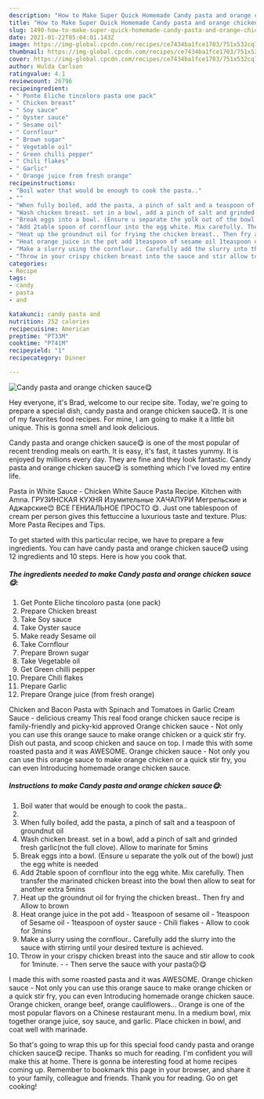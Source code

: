 ```yaml
---
description: "How to Make Super Quick Homemade Candy pasta and orange chicken sauce😋"
title: "How to Make Super Quick Homemade Candy pasta and orange chicken sauce😋"
slug: 1490-how-to-make-super-quick-homemade-candy-pasta-and-orange-chicken-sauce
date: 2021-01-22T05:04:01.143Z
image: https://img-global.cpcdn.com/recipes/ce7434ba1fce1703/751x532cq70/candy-pasta-and-orange-chicken-sauce😋-recipe-main-photo.jpg
thumbnail: https://img-global.cpcdn.com/recipes/ce7434ba1fce1703/751x532cq70/candy-pasta-and-orange-chicken-sauce😋-recipe-main-photo.jpg
cover: https://img-global.cpcdn.com/recipes/ce7434ba1fce1703/751x532cq70/candy-pasta-and-orange-chicken-sauce😋-recipe-main-photo.jpg
author: Hulda Carlson
ratingvalue: 4.1
reviewcount: 26796
recipeingredient:
- " Ponte Eliche tincoloro pasta one pack"
- " Chicken breast"
- " Soy sauce"
- " Oyster sauce"
- " Sesame oil"
- " Cornflour"
- " Brown sugar"
- " Vegetable oil"
- " Green chilli pepper"
- " Chili flakes"
- " Garlic"
- " Orange juice from fresh orange"
recipeinstructions:
- "Boil water that would be enough to cook the pasta.."
- ""
- "When fully boiled, add the pasta, a pinch of salt and a teaspoon of groundnut oil"
- "Wash chicken breast. set in a bowl, add a pinch of salt and grinded fresh garlic(not the full clove). Allow to marinate for 5mins"
- "Break eggs into a bowl. (Ensure u separate the yolk out of the bowl) just the egg white is needed"
- "Add 2table spoon of cornflour into the egg white. Mix carefully. Then transfer the marinated chicken breast into the bowl then allow to seat for another extra 5mins"
- "Heat up the groundnut oil for frying the chicken breast.. Then fry and Allow to brown"
- "Heat orange juice in the pot add 1teaspoon of sesame oil 1teaspoon of Sesame oil 1teaspoon of oyster sauce Chili flakes Allow to cook for 3mins"
- "Make a slurry using the cornflour.. Carefully add the slurry into the sauce with stirring until your desired texture is achieved."
- "Throw in your crispy chicken breast into the sauce and stir allow to cook for 1minute.   Then serve the sauce with your pasta😚😋"
categories:
- Recipe
tags:
- candy
- pasta
- and

katakunci: candy pasta and 
nutrition: 252 calories
recipecuisine: American
preptime: "PT33M"
cooktime: "PT41M"
recipeyield: "1"
recipecategory: Dinner

---
```



![Candy pasta and orange chicken sauce😋](https://img-global.cpcdn.com/recipes/ce7434ba1fce1703/751x532cq70/candy-pasta-and-orange-chicken-sauce😋-recipe-main-photo.jpg)

Hey everyone, it's Brad, welcome to our recipe site. Today, we're going to prepare a special dish, candy pasta and orange chicken sauce😋. It is one of my favorites food recipes. For mine, I am going to make it a little bit unique. This is gonna smell and look delicious.

Candy pasta and orange chicken sauce😋 is one of the most popular of recent trending meals on earth. It is easy, it's fast, it tastes yummy. It is enjoyed by millions every day. They are fine and they look fantastic. Candy pasta and orange chicken sauce😋 is something which I've loved my entire life.

Pasta in White Sauce - Chicken White Sauce Pasta Recipe. Kitchen with Amna. ГРУЗИНСКАЯ КУХНЯ Изумительные ХАЧАПУРИ Мегрельские и Аджарские😊 ВСЕ ГЕНИАЛЬНОЕ ПРОСТО 😋. Just one tablespoon of cream per person gives this fettuccine a luxurious taste and texture. Plus: More Pasta Recipes and Tips.


To get started with this particular recipe, we have to prepare a few ingredients. You can have candy pasta and orange chicken sauce😋 using 12 ingredients and 10 steps. Here is how you cook that.

<!--inarticleads1-->

##### The ingredients needed to make Candy pasta and orange chicken sauce😋:

1. Get  Ponte Eliche tincoloro pasta (one pack)
1. Prepare  Chicken breast
1. Take  Soy sauce
1. Take  Oyster sauce
1. Make ready  Sesame oil
1. Take  Cornflour
1. Prepare  Brown sugar
1. Take  Vegetable oil
1. Get  Green chilli pepper
1. Prepare  Chili flakes
1. Prepare  Garlic
1. Prepare  Orange juice (from fresh orange)


Chicken and Bacon Pasta with Spinach and Tomatoes in Garlic Cream Sauce - delicious creamy This real food orange chicken sauce recipe is family-friendly and picky-kid approved Orange chicken sauce - Not only you can use this orange sauce to make orange chicken or a quick stir fry. Dish out pasta, and scoop chicken and sauce on top. I made this with some roasted pasta and it was AWESOME. Orange chicken sauce - Not only you can use this orange sauce to make orange chicken or a quick stir fry, you can even Introducing homemade orange chicken sauce. 

<!--inarticleads2-->

##### Instructions to make Candy pasta and orange chicken sauce😋:

1. Boil water that would be enough to cook the pasta..
1. 
1. When fully boiled, add the pasta, a pinch of salt and a teaspoon of groundnut oil
1. Wash chicken breast. set in a bowl, add a pinch of salt and grinded fresh garlic(not the full clove). Allow to marinate for 5mins
1. Break eggs into a bowl. (Ensure u separate the yolk out of the bowl) just the egg white is needed
1. Add 2table spoon of cornflour into the egg white. Mix carefully. Then transfer the marinated chicken breast into the bowl then allow to seat for another extra 5mins
1. Heat up the groundnut oil for frying the chicken breast.. Then fry and Allow to brown
1. Heat orange juice in the pot add - 1teaspoon of sesame oil - 1teaspoon of Sesame oil - 1teaspoon of oyster sauce - Chili flakes - Allow to cook for 3mins
1. Make a slurry using the cornflour.. Carefully add the slurry into the sauce with stirring until your desired texture is achieved.
1. Throw in your crispy chicken breast into the sauce and stir allow to cook for 1minute.  -  - Then serve the sauce with your pasta😚😋


I made this with some roasted pasta and it was AWESOME. Orange chicken sauce - Not only you can use this orange sauce to make orange chicken or a quick stir fry, you can even Introducing homemade orange chicken sauce. Orange chicken, orange beef, orange cauliflowers… Orange is one of the most popular flavors on a Chinese restaurant menu. In a medium bowl, mix together orange juice, soy sauce, and garlic. Place chicken in bowl, and coat well with marinade. 

So that's going to wrap this up for this special food candy pasta and orange chicken sauce😋 recipe. Thanks so much for reading. I'm confident you will make this at home. There is gonna be interesting food at home recipes coming up. Remember to bookmark this page in your browser, and share it to your family, colleague and friends. Thank you for reading. Go on get cooking!
